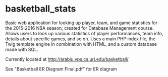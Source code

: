 # basketball_stats
Basic web application for looking up player, team, and game statistics for the 2015-2016 NBA season; created for Database Management course.
Allows users to look up various statistics of player performances, team info, details about specific games, and so on.
Uses a main PHP index file, the Twig template engine in combination with HTML, and a custom database made with SQL.

Currently located at http://arabiu.vps.cs.uri.edu/basketball/

See "Basketball ER Diagram Final.pdf" for ER diagram
